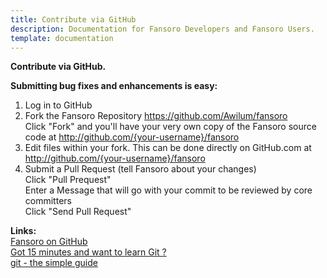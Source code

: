 ```yaml
---
title: Contribute via GitHub
description: Documentation for Fansoro Developers and Fansoro Users.
template: documentation
---
```


**Contribute via GitHub.**  

**Submitting bug fixes and enhancements is easy:**  

1. Log in to GitHub  
2. Fork the Fansoro Repository https://github.com/Awilum/fansoro  
    Click "Fork" and you'll have your very own copy of the Fansoro source code at http://github.com/{your-username}/fansoro  
3. Edit files within your fork. This can be done directly on GitHub.com at http://github.com/{your-username}/fansoro  
4. Submit a Pull Request (tell Fansoro about your changes)  
    Click "Pull Prequest"  
    Enter a Message that will go with your commit to be reviewed by core committers  
    Click "Send Pull Request"  

**Links:**  
[Fansoro on GitHub](https://github.com/Awilum/fansoro/)  
[Got 15 minutes and want to learn Git ?](http://try.github.com/levels/1/challenges/1)  
[git - the simple guide](http://rogerdudler.github.com/git-guide/)  

